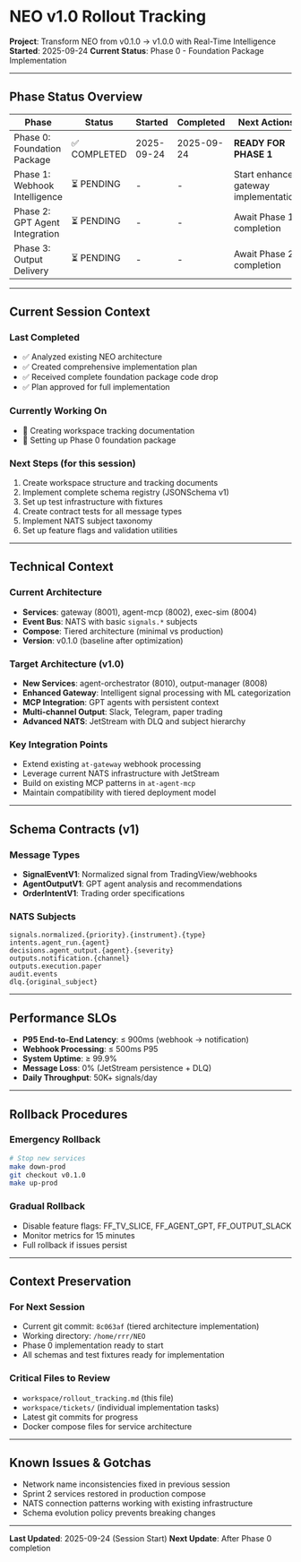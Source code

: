 # NEO v1.0 Rollout Tracking

**Project**: Transform NEO from v0.1.0 → v1.0.0 with Real-Time Intelligence
**Started**: 2025-09-24
**Current Status**: Phase 0 - Foundation Package Implementation

---

## Phase Status Overview

| Phase | Status | Started | Completed | Next Actions |
|-------|--------|---------|-----------|--------------|
| Phase 0: Foundation Package | ✅ COMPLETED | 2025-09-24 | 2025-09-24 | **READY FOR PHASE 1** |
| Phase 1: Webhook Intelligence | ⏳ PENDING | - | - | Start enhanced gateway implementation |
| Phase 2: GPT Agent Integration | ⏳ PENDING | - | - | Await Phase 1 completion |
| Phase 3: Output Delivery | ⏳ PENDING | - | - | Await Phase 2 completion |

---

## Current Session Context

### Last Completed
- ✅ Analyzed existing NEO architecture
- ✅ Created comprehensive implementation plan
- ✅ Received complete foundation package code drop
- ✅ Plan approved for full implementation

### Currently Working On
- 🔄 Creating workspace tracking documentation
- 🔄 Setting up Phase 0 foundation package

### Next Steps (for this session)
1. Create workspace structure and tracking documents
2. Implement complete schema registry (JSONSchema v1)
3. Set up test infrastructure with fixtures
4. Create contract tests for all message types
5. Implement NATS subject taxonomy
6. Set up feature flags and validation utilities

---

## Technical Context

### Current Architecture
- **Services**: gateway (8001), agent-mcp (8002), exec-sim (8004)
- **Event Bus**: NATS with basic `signals.*` subjects
- **Compose**: Tiered architecture (minimal vs production)
- **Version**: v0.1.0 (baseline after optimization)

### Target Architecture (v1.0)
- **New Services**: agent-orchestrator (8010), output-manager (8008)
- **Enhanced Gateway**: Intelligent signal processing with ML categorization
- **MCP Integration**: GPT agents with persistent context
- **Multi-channel Output**: Slack, Telegram, paper trading
- **Advanced NATS**: JetStream with DLQ and subject hierarchy

### Key Integration Points
- Extend existing `at-gateway` webhook processing
- Leverage current NATS infrastructure with JetStream
- Build on existing MCP patterns in `at-agent-mcp`
- Maintain compatibility with tiered deployment model

---

## Schema Contracts (v1)

### Message Types
- **SignalEventV1**: Normalized signal from TradingView/webhooks
- **AgentOutputV1**: GPT agent analysis and recommendations
- **OrderIntentV1**: Trading order specifications

### NATS Subjects
```
signals.normalized.{priority}.{instrument}.{type}
intents.agent_run.{agent}
decisions.agent_output.{agent}.{severity}
outputs.notification.{channel}
outputs.execution.paper
audit.events
dlq.{original_subject}
```

---

## Performance SLOs

- **P95 End-to-End Latency**: ≤ 900ms (webhook → notification)
- **Webhook Processing**: ≤ 500ms P95
- **System Uptime**: ≥ 99.9%
- **Message Loss**: 0% (JetStream persistence + DLQ)
- **Daily Throughput**: 50K+ signals/day

---

## Rollback Procedures

### Emergency Rollback
```bash
# Stop new services
make down-prod
git checkout v0.1.0
make up-prod
```

### Gradual Rollback
- Disable feature flags: FF_TV_SLICE, FF_AGENT_GPT, FF_OUTPUT_SLACK
- Monitor metrics for 15 minutes
- Full rollback if issues persist

---

## Context Preservation

### For Next Session
- Current git commit: `8c063af` (tiered architecture implementation)
- Working directory: `/home/rrr/NEO`
- Phase 0 implementation ready to start
- All schemas and test fixtures ready for implementation

### Critical Files to Review
- `workspace/rollout_tracking.md` (this file)
- `workspace/tickets/` (individual implementation tasks)
- Latest git commits for progress
- Docker compose files for service architecture

---

## Known Issues & Gotchas

- Network name inconsistencies fixed in previous session
- Sprint 2 services restored in production compose
- NATS connection patterns working with existing infrastructure
- Schema evolution policy prevents breaking changes

---

**Last Updated**: 2025-09-24 (Session Start)
**Next Update**: After Phase 0 completion